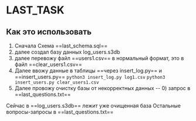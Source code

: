 # LAST_TASK
## Как это использовать
1) Сначала Схема 
==last_schema.sql==
2) далее создал базу данных log_users.s3db
3) далее перевожу файл ==users1.csv==  в нормальный формат, это в файл
==clear_users1.csv==
4) Далее ввожу данные в таблицы ==через insert_log.py== и ==insert_users.py==
`python3 insert_log.py log1.csv`
`python3 insert_users.py clear_users1.csv`
5) Далее провожу очистку базы от некорректных данных 
-- 0) запрос в ==last_questions.txt==

Сейчас в ==log_users.s3db== лежит уже очищенная база
Остальные вопросы-запросы в ==last_questions.txt==